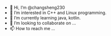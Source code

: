- 👋 Hi, I’m @changsheng230
- 👀 I’m interested in C++ and Linux programming.
- 🌱 I’m currently learning java, kotlin.
- 💞️ I’m looking to collaborate on ...
- 📫 How to reach me ...

<!---
changsheng230/changsheng230 is a ✨ special ✨ repository because its `README.md` (this file) appears on your GitHub profile.
You can click the Preview link to take a look at your changes.
--->
